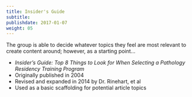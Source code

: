 ```yaml
---
title: Insider's Guide
subtitle:
publishdate: 2017-01-07
weight: 05
---
```


The group is able to decide whatever topics they feel are most relevant to create content around; however, as a starting point...

* *Insider’s Guide: Top 8 Things to Look for When Selecting a Pathology Residency Training Program*
* Originally published in 2004
* Revised and expanded in 2014 by Dr. Rinehart, et al
* Used as a basic scaffolding for potential article topics



